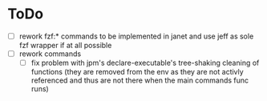 # ToDo
- [ ] rework fzf:* commands to be implemented in janet and use jeff as sole fzf wrapper if at all possible
- [ ] rework commands
    - [ ] fix problem with jpm's declare-executable's tree-shaking cleaning of functions (they are removed from the env as they are not activly referenced and thus are not there when the main commands func runs)
